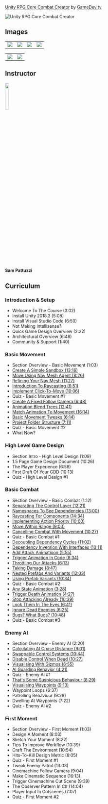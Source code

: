 [Unity RPG Core Combat Creator](https://www.gamedev.tv/p/unity-rpg)
by [GameDev.tv](https://www.gamedev.tv)

![Unity RPG Core Combat Creator](https://cdn.filestackcontent.com/kLgaSNZZSq6viqMMiLfi)


## Images
<table>
    <tr>
        <td><img src="https://www.filepicker.io/api/file/gAfSPg2HSDmuq5PPlWDD" /></td>
        <td><img src="https://www.filepicker.io/api/file/lZr1NvZ5SwCU4nDniLvs" /></td>
        <td><img src="https://www.filepicker.io/api/file/Cfg6Vz7CS6aEOQcsIkKF" /></td>
        <td><img src="https://www.filepicker.io/api/file/I6TYQGveS42wU4XcsfpN" /></td>
    </tr>
</table>

<table>
    <tr>
        <td><img src="https://www.filepicker.io/api/file/VcYx0KUbSQ2g3WdYTzeJ" /></td>
        <td><img src="https://www.filepicker.io/api/file/8sbJ4nGS06Del6zfi4Dv" /></td>
    </tr>
</table>

## Instructor
<img src="https://www.filepicker.io/api/file/UFx5lSgy7gkFMC5Z2cwF" width="15%" />
<h4>Sam Pattuzzi</h4>

## Curriculum
### Introduction & Setup
- Welcome To The Course (3:02)
- Install Unity 2018.3 (5:08)
- Install Visual Studio Code (6:50)
- Not Making Intellisense?
- Quick Game Design Overview (2:22)
- Architectural Overview (6:48)
- Community & Support (1:40)

### Basic Movement
- Section Overview - Basic Movement (1:03)
- [Create A Simple Sandbox (13:16)](https://github.com/aaronmsimon/unity-gamedevtv-core-combat-creator/commit/676744fa391e9d79ec1be7171045b30d3417cfe5)
- [Move Using Nav Mesh Agent (8:26)](https://github.com/aaronmsimon/unity-gamedevtv-core-combat-creator/commit/c3165312ced0b4a5c3d14a3b22297594e6c44287)
- [Refining Your Nav Mesh (11:27)](https://github.com/aaronmsimon/unity-gamedevtv-core-combat-creator/commit/328e7eb4203b38489d33976ff4d54f53dd11ac4d)
- [Introduction To Raycasting (6:51)](https://github.com/aaronmsimon/unity-gamedevtv-core-combat-creator/commit/82788703ff217b99e0e7d38c35b81338bdbcc6eb)
- [Implement Click-To-Move (10:06)](https://github.com/aaronmsimon/unity-gamedevtv-core-combat-creator/commit/8711ea09a41c9ed40f20f91bfc11a428930627ca)
- Quiz - Basic Movement #1
- [Create A Fixed Follow Camera (6:48)](https://github.com/aaronmsimon/unity-gamedevtv-core-combat-creator/commit/65e934c60e19ba741a9024fe1289324c243fe9df)
- [Animation Blend Trees (12:41)](https://github.com/aaronmsimon/unity-gamedevtv-core-combat-creator/commit/0525ec11d014d0d839c41be1099cdc98b845c558)
- [Match Animation To Movement (16:14)](https://github.com/aaronmsimon/unity-gamedevtv-core-combat-creator/commit/d75f437d30e47f536a0591796bfee6800bfb0d51)
- [Basic Movement Tweaks (6:14)](https://github.com/aaronmsimon/unity-gamedevtv-core-combat-creator/commit/0abd78607793d78824bc3379c530c38e95e81404)
- [Project Folder Structure (7:11)](https://github.com/aaronmsimon/unity-gamedevtv-core-combat-creator/commit/b7adcbc8baec729dd0ce3bdde4897f3f4bf9533e)
- Quiz - Basic Movement #2
- What Now?

### High Level Game Design
- Section Intro - High Level Design (1:09)
- 1.5 Page Game Design Document (10:26)
- The Player Experience (6:58)
- First Draft Of Your GDD (10:13)
- Quiz - High Level Design #1

### Basic Combat
- Section Overview - Basic Combat (1:12)
- [Separating The Control Layer (12:21)](https://github.com/aaronmsimon/unity-gamedevtv-core-combat-creator/commit/ff45f9c31a114f17fe9256450f0eb20503d97704)
- [Namespaces To See Dependencies (13:00)](https://github.com/aaronmsimon/unity-gamedevtv-core-combat-creator/commit/1bd8d19c65244b20ad3973c824dbd042cf73e911)
- [Raycasting For Components (14:34)](https://github.com/aaronmsimon/unity-gamedevtv-core-combat-creator/commit/0bd672c4645bbc19e1764d95b093fa1a770341bb)
- [Implementing Action Priority (10:00)](https://github.com/aaronmsimon/unity-gamedevtv-core-combat-creator/commit/8235069780d248f35983660fd5b3581d2b126c22)
- [Move Within Range (9:03)](https://github.com/aaronmsimon/unity-gamedevtv-core-combat-creator/commit/72cbb5d9db4b4e5642cb329c8454b3566412055d)
- [Cancelling Combat With Movement (10:27)](https://github.com/aaronmsimon/unity-gamedevtv-core-combat-creator/commit/ce78ee1b2e25c39dcdbf10125fc93fed553f7884)
- Quiz - Basic Combat #1
- [Decoupling Dependency Cycles (11:02)](https://github.com/aaronmsimon/unity-gamedevtv-core-combat-creator/commit/ed28e511d0470247b69229a016c2cc3180314404)
- [Dependency Inversion With Interfaces (10:11)](https://github.com/aaronmsimon/unity-gamedevtv-core-combat-creator/commit/4d1ecb68d34831a9df6f2495c00949425aca6ac0)
- [Add Attack Animatioon (5:55)](https://github.com/aaronmsimon/unity-gamedevtv-core-combat-creator/commit/039a57ea88caf6d5480acf96a9b170267da42a46)
- [Trigger Animation In Code (8:34)](https://github.com/aaronmsimon/unity-gamedevtv-core-combat-creator/commit/87f1809f9ffc4092ce87ec79fcc2ca5e68169e5b)
- [Throttling Our Attacks (6:13)](https://github.com/aaronmsimon/unity-gamedevtv-core-combat-creator/commit/bd99641557a7b758acc6c98f0ede61f4e2cf49d8)
- [Taking Damage (8:47)](https://github.com/aaronmsimon/unity-gamedevtv-core-combat-creator/commit/1950efb8da73cb487876be17f2427b281444dcdd)
- [Nested Prefabs And Variants (12:03)](https://github.com/aaronmsimon/unity-gamedevtv-core-combat-creator/commit/2813b4dead0b596100ea2475e4fc20471b84f54a)
- [Using Prefab Variants (10:34)](https://github.com/aaronmsimon/unity-gamedevtv-core-combat-creator/commit/4580d8925e19c151627f848000d6a3077627647c)
- Quiz - Basic Combat #2
- [Any State Animation (3:28)](https://github.com/aaronmsimon/unity-gamedevtv-core-combat-creator/commit/8ceed4d2bb4fa94cdf25d785f305c9b383722630)
- [Trigger Death Animation (4:27)](https://github.com/aaronmsimon/unity-gamedevtv-core-combat-creator/commit/3f48c3a6522b0917c1d07e9481c6e97fd27ab389)
- [Stop Attacking Already (10:39)](https://github.com/aaronmsimon/unity-gamedevtv-core-combat-creator/commit/b79f6dd0e2e2f2f399d80435059598a9d254f66b)
- [Look Them In The Eyes (6:41)](https://github.com/aaronmsimon/unity-gamedevtv-core-combat-creator/commit/b50774be33ec88e8e18930f7c54b15445d671174)
- [Ignore Dead Enemies (6:25)](https://github.com/aaronmsimon/unity-gamedevtv-core-combat-creator/commit/2628bbdadb0f38604be878a8284db70ecb4b63d6)
- [Bugs? What Bugs? (10:48)](https://github.com/aaronmsimon/unity-gamedevtv-core-combat-creator/commit/91b6f57337d3a485a09a72469689b38214c9c071)
- Quiz - Basic Combat #3

### Enemy AI
- Section Overview - Enemy AI (2:20)
- [Calculating AI Chase Distance (9:01)](https://github.com/aaronmsimon/unity-gamedevtv-core-combat-creator/commit/d320e45c87ca5c19fb46af9963e829c15a4f88ac)
- [Swappable Control Systems (10:44)](https://github.com/aaronmsimon/unity-gamedevtv-core-combat-creator/commit/d39c22c1484597e5757c0e699d0c551db3c3527d)
- [Disable Control When Dead (10:27)](https://github.com/aaronmsimon/unity-gamedevtv-core-combat-creator/commit/0f171675a83b63076dbb6c8700b8267712e514da)
- [Visualising With Gizmos (6:55)](https://github.com/aaronmsimon/unity-gamedevtv-core-combat-creator/commit/def4e17cd6b682a4b579a60523722a4e1f08a467)
- [AI Guarding Behavior (4:21)](https://github.com/aaronmsimon/unity-gamedevtv-core-combat-creator/commit/db76467eac055b124a341e1af4c33c533f7e082c)
- Quiz - Enemy AI #1
- [That's Some Suspicious Behaviour (8:29)](https://github.com/aaronmsimon/unity-gamedevtv-core-combat-creator/commit/3e8c953413904a554dbd26c2531549544626b0b0)
- [Visualising Waypoints (9:13)](https://github.com/aaronmsimon/unity-gamedevtv-core-combat-creator/commit/dd8826bf1c56079c18f2d45eb8a9f87f477b7b28)
- Waypoint Loops (6:37)
- Patrolling Behaviour (9:28)
- Dwelling At Waypoints (7:22)
- Quiz - Enemy AI #2

### First Moment
- Section Overview - First Moment (1:03)
- Design A Moment (8:03)
- Sketch Your Moment (8:22)
- Tips To Improve Workflow (10:39)
- Craft The Environment (10:54)
- Hits-To-Kill Design Metric (8:05)
- Quiz - First Moment #1
- Tweak Enemy Patrol (13:03)
- Cinemachine Follow Camera (9:04)
- Make Cinematic Sequence (16:13)
- Trigger Cinemachine Cut Scene (9:39)
- The Observer Pattern In C# (14:04)
- Player Input In Cutscenes (7:07)
- Quiz - First Moment #2